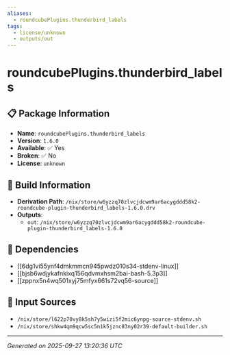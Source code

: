 ```yaml
---
aliases:
  - roundcubePlugins.thunderbird_labels
tags:
  - license/unknown
  - outputs/out
---
```


# roundcubePlugins.thunderbird_labels

## 📋 Package Information

- **Name**: `roundcubePlugins.thunderbird_labels`
- **Version**: `1.6.0`
- **Available**: ✅ Yes
- **Broken**: ✅ No
- **License**: `unknown`

## 🔧 Build Information

- **Derivation Path**: `/nix/store/w6yzzq70zlvcjdcwm9ar6acygddd58k2-roundcube-plugin-thunderbird_labels-1.6.0.drv`
- **Outputs**:
  - `out`:  `/nix/store/w6yzzq70zlvcjdcwm9ar6acygddd58k2-roundcube-plugin-thunderbird_labels-1.6.0`

## 🔗 Dependencies

- [[6dg1vi55ynf4dmkmmcn945pwdz010s34-stdenv-linux]]
- [[bjsb6wdjykafnkixq156qdvmxhsm2bai-bash-5.3p3]]
- [[zppnx5n4wq501xyj75mfyx661s72vq56-source]]

## 📁 Input Sources

- `/nix/store/l622p70vy8k5sh7y5wizi5f2mic6ynpg-source-stdenv.sh`
- `/nix/store/shkw4qm9qcw5sc5n1k5jznc83ny02r39-default-builder.sh`

---
*Generated on 2025-09-27 13:20:36 UTC*
